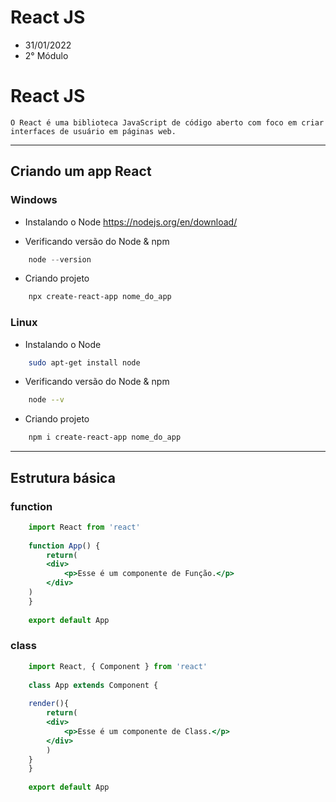 # React JS
* 31/01/2022
* 2° Módulo

# React JS
    O React é uma biblioteca JavaScript de código aberto com foco em criar interfaces de usuário em páginas web.

---

## Criando um app React

### Windows

* Instalando o Node
https://nodejs.org/en/download/

* Verificando versão do Node & npm
~~~powershell
    node --version
~~~

* Criando projeto
~~~powershell
    npx create-react-app nome_do_app
~~~

### Linux

* Instalando o Node
~~~bash
    sudo apt-get install node
~~~

* Verificando versão do Node & npm
~~~bash
    node --v
~~~

* Criando projeto
~~~bash
    npm i create-react-app nome_do_app
~~~

---

## Estrutura básica

### function
~~~jsx
    import React from 'react'
    ​
    function App() {
        return(
        <div>
            <p>Esse é um componente de Função.</p>
        </div>
    )
    } 
    ​
    export default App
~~~

### class

~~~jsx
    import React, { Component } from 'react'
    ​
    class App extends Component {
    ​
    render(){
        return(
        <div>
            <p>Esse é um componente de Class.</p>
        </div>
        )
    }
    }
    ​
    export default App
~~~
